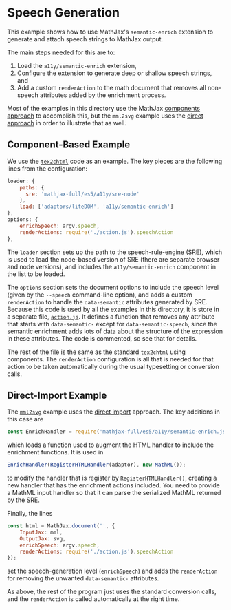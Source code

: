 # Speech Generation

This example shows how to use MathJax's `semantic-enrich` extension to generate and attach speech strings to MathJax output.

The main steps needed for this are to:

1. Load the `a11y/semantic-enrich` extension,
2. Configure the extension to generate deep or shallow speech strings, and
3. Add a custom `renderAction` to the math document that removes all non-speech attributes added by the enrichment process.

Most of the examples in this directory use the MathJax [components approach](../component) to accomplish this, but the `mml2svg` example uses the [direct approach](../direct) in order to illustrate that as well.

## Component-Based Example

We use the [`tex2chtml`](tex2chtml) code as an example.  The key pieces are the following lines from the configuration:

```js
loader: {
    paths: {
      sre: 'mathjax-full/es5/a11y/sre-node'
    },
    load: ['adaptors/liteDOM', 'a11y/semantic-enrich']
},
options: {
    enrichSpeech: argv.speech,
    renderActions: require('./action.js').speechAction
},
```

The `loader` section sets up the path to the speech-rule-engine (SRE), which is used to load the node-based version of SRE (there are separate browser and node versions), and includes the `a11y/semantic-enrich` component in the list to be loaded.

The `options` section sets the document options to include the speech level (given by the `--speech` command-line option), and adds a custom `renderAction` to handle the `data-semantic` attributes generated by SRE.  Because this code is used by all the examples in this directory, it is store in a separate file, [`action.js`](action.js).  It defines a function that removes any attribute that starts with `data-semantic-` except for `data-semantic-speech`, since the semantic enrichment adds lots of data about the structure of the expression in these attributes.  The code is commented, so see that for details.

The rest of the file is the same as the standard `tex2chtml` using components.  The `renderAction` configuration is all that is needed for that action to be taken automatically during the usual typesetting or conversion calls.

## Direct-Import Example

The [`mml2svg`](mml2svg) example uses the [direct import](../direct) approach.  The key additions in this case are

```js
const EnrichHandler = require('mathjax-full/es5/a11y/semantic-enrich.js').EnrichHandler;
```

which loads a function used to augment the HTML handler to include the enrichment functions.  It is used in

```js
EnrichHandler(RegisterHTMLHandler(adaptor), new MathML());
```

to modify the handler that is register by `RegisterHTMLHandler()`, creating a new handler that has the enrichment actions included.  You need to provide a MathML input handler so that it can parse the serialized MathML returned by the SRE.

Finally, the lines

```js
const html = MathJax.document('', {
    InputJax: mml,
    OutputJax: svg,
    enrichSpeech: argv.speech,
    renderActions: require('./action.js').speechAction
});
```

set the speech-generation level (`enrichSpeech`) and adds the `renderAction` for removing the unwanted `data-semantic-` attributes.

As above, the rest of the program just uses the standard conversion calls, and the `renderAction` is called automatically at the right time.

